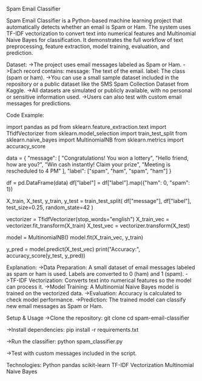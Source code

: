 Spam Email Classifier

Spam Email Classifier is a Python-based machine learning project that automatically detects whether an email is Spam or Ham. The system uses TF-IDF vectorization to convert text into numerical features and Multinomial Naive Bayes for classification. It demonstrates the full workflow of text preprocessing, feature extraction, model training, evaluation, and prediction.

Dataset:
->The project uses email messages labeled as Spam or Ham.
->Each record contains:
message: The text of the email.
label: The class (spam or ham).
->You can use a small sample dataset included in the repository or a public dataset like the SMS Spam Collection Dataset from Kaggle.
->All datasets are simulated or publicly available, with no personal or sensitive information used.
->Users can also test with custom email messages for predictions.

Code Example:

import pandas as pd
from sklearn.feature_extraction.text import TfidfVectorizer
from sklearn.model_selection import train_test_split
from sklearn.naive_bayes import MultinomialNB
from sklearn.metrics import accuracy_score

data = {
    "message": [
        "Congratulations! You won a lottery",
        "Hello friend, how are you?",
        "Win cash instantly! Claim your prize",
        "Meeting is rescheduled to 4 PM"
    ],
    "label": ["spam", "ham", "spam", "ham"]
}

df = pd.DataFrame(data)
df["label"] = df["label"].map({"ham": 0, "spam": 1})

X_train, X_test, y_train, y_test = train_test_split(
    df["message"], df["label"], test_size=0.25, random_state=42
)

vectorizer = TfidfVectorizer(stop_words="english")
X_train_vec = vectorizer.fit_transform(X_train)
X_test_vec = vectorizer.transform(X_test)

model = MultinomialNB()
model.fit(X_train_vec, y_train)

y_pred = model.predict(X_test_vec)
print("Accuracy:", accuracy_score(y_test, y_pred))

Explanation:
->Data Preparation: A small dataset of email messages labeled as spam or ham is used. Labels are converted to 0 (ham) and 1 (spam).
->TF-IDF Vectorization: Converts text into numerical features so the model can process it.
->Model Training: A Multinomial Naive Bayes model is trained on the vectorized data.
->Evaluation: Accuracy is calculated to check model performance.
->Prediction: The trained model can classify new email messages as Spam or Ham.

Setup & Usage
->Clone the repository:
git clone <your-repo-link>
cd spam-email-classifier

->Install dependencies:
pip install -r requirements.txt

->Run the classifier:
python spam_classifier.py

->Test with custom messages included in the script.

Technologies:
Python
pandas
scikit-learn
TF-IDF Vectorization
Multinomial Naive Bayes
